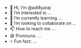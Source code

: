 - 👋 Hi, I’m @adi8yaraj
- 👀 I’m interested in ...
- 🌱 I’m currently learning ...
- 💞️ I’m looking to collaborate on ...
- 📫 How to reach me ...
- 😄 Pronouns: ...
- ⚡ Fun fact: ...

<!---
adi8yaraj/adi8yaraj is a ✨ special ✨ repository because its `README.md` (this file) appears on your GitHub profile.
You can click the Preview link to take a look at your changes.
--->
